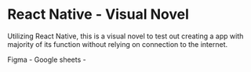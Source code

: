 # React Native - Visual Novel

Utilizing React Native, this is a visual novel to test out creating a app with majority of its function without relying on connection to the internet. 

Figma - 
Google sheets - 
